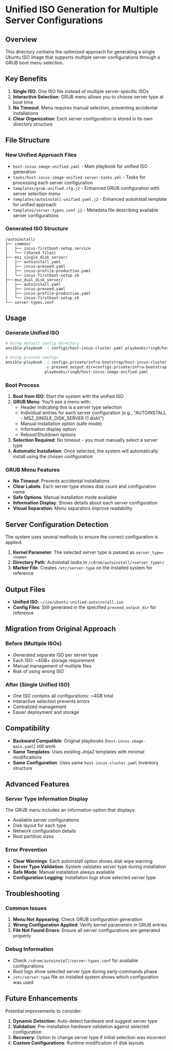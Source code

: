 # Unified ISO Generation for Multiple Server Configurations

## Overview

This directory contains the optimized approach for generating a single Ubuntu ISO image that supports multiple server configurations through a GRUB boot menu selection.

## Key Benefits

1. **Single ISO**: One ISO file instead of multiple server-specific ISOs
2. **Interactive Selection**: GRUB menu allows you to choose server type at boot time
3. **No Timeout**: Menu requires manual selection, preventing accidental installations
4. **Clear Organization**: Each server configuration is stored in its own directory structure

## File Structure

### New Unified Approach Files

- `host-incus-image-unified.yaml` - Main playbook for unified ISO generation
- `tasks/host-incus-image-unified-server-tasks.yml` - Tasks for processing each server configuration
- `templates/grub-unified.cfg.j2` - Enhanced GRUB configuration with server selection menu
- `templates/autoinstall-unified.yaml.j2` - Enhanced autoinstall template for unified approach
- `templates/server-types.conf.j2` - Metadata file describing available server configurations

### Generated ISO Structure

```
/autoinstall/
├── common/
│   ├── incus-firstboot-setup.service
│   └── (shared files)
├── msz_single_disk_server/
│   ├── autoinstall.yaml
│   ├── incus-preseed.yaml
│   ├── incus-profile-production.yaml
│   └── incus-firstboot-setup.sh
├── msz_dual_disk_server/
│   ├── autoinstall.yaml
│   ├── incus-preseed.yaml
│   ├── incus-profile-production.yaml
│   └── incus-firstboot-setup.sh
└── server-types.conf
```

## Usage

### Generate Unified ISO

```bash
# Using default config directory
ansible-playbook -i configs/host-incus-cluster.yaml playbooks/ring0/host-incus-image-unified.yaml

# Using private configs
ansible-playbook -i configs.private/infra-bootstrap/host-incus-cluster.yaml \
                 -e preseed_output_dir=configs.private/infra-bootstrap \
                 playbooks/ring0/host-incus-image-unified.yaml
```

### Boot Process

1. **Boot from ISO**: Start the system with the unified ISO
2. **GRUB Menu**: You'll see a menu with:
   - Header indicating this is a server type selection
   - Individual entries for each server configuration (e.g., "AUTOINSTALL - MSZ_SINGLE_DISK_SERVER (1 disk)")
   - Manual installation option (safe mode)
   - Information display option
   - Reboot/Shutdown options
3. **Selection Required**: No timeout - you must manually select a server type
4. **Automatic Installation**: Once selected, the system will automatically install using the chosen configuration

### GRUB Menu Features

- **No Timeout**: Prevents accidental installations
- **Clear Labels**: Each server type shows disk count and configuration name
- **Safe Options**: Manual installation mode available
- **Information Display**: Shows details about each server configuration
- **Visual Separation**: Menu separators improve readability

## Server Configuration Detection

The system uses several methods to ensure the correct configuration is applied:

1. **Kernel Parameter**: The selected server type is passed as `server_type=<name>`
2. **Directory Path**: Autoinstall looks in `/cdrom/autoinstall/<server_type>/`
3. **Marker File**: Creates `/etc/server-type` on the installed system for reference

## Output Files

- **Unified ISO**: `~/iso/ubuntu-unified-autoinstall.iso`
- **Config Files**: Still generated in the specified `preseed_output_dir` for reference

## Migration from Original Approach

### Before (Multiple ISOs)
- Generated separate ISO per server type
- Each ISO: ~4GB+ storage requirement
- Manual management of multiple files
- Risk of using wrong ISO

### After (Single Unified ISO)
- One ISO contains all configurations: ~4GB total
- Interactive selection prevents errors  
- Centralized management
- Easier deployment and storage

## Compatibility

- **Backward Compatible**: Original playbooks (`host-incus-image-main.yaml`) still work
- **Same Templates**: Uses existing Jinja2 templates with minimal modifications
- **Same Configuration**: Uses same `host-incus-cluster.yaml` inventory structure

## Advanced Features

### Server Type Information Display

The GRUB menu includes an information option that displays:
- Available server configurations
- Disk layout for each type
- Network configuration details
- Root partition sizes

### Error Prevention

- **Clear Warnings**: Each autoinstall option shows disk wipe warning
- **Server Type Validation**: System validates server type during installation
- **Safe Mode**: Manual installation always available
- **Configuration Logging**: Installation logs show selected server type

## Troubleshooting

### Common Issues

1. **Menu Not Appearing**: Check GRUB configuration generation
2. **Wrong Configuration Applied**: Verify kernel parameters in GRUB entries
3. **File Not Found Errors**: Ensure all server configurations are generated properly

### Debug Information

- Check `/cdrom/autoinstall/server-types.conf` for available configurations
- Boot logs show selected server type during early-commands phase
- `/etc/server-type` file on installed system shows which configuration was used

## Future Enhancements

Potential improvements to consider:

1. **Dynamic Detection**: Auto-detect hardware and suggest server type
2. **Validation**: Pre-installation hardware validation against selected configuration
3. **Recovery**: Option to change server type if initial selection was incorrect
4. **Custom Configurations**: Runtime modification of disk layouts